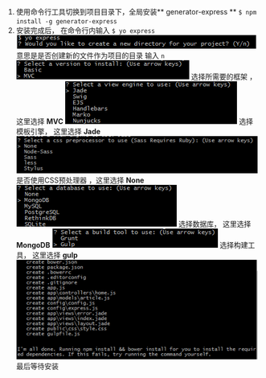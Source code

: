 1. 使用命令行工具切换到项目目录下，全局安装** generator-express ** 
  `$ npm install -g generator-express`
2. 安装完成后， 在命令行内输入 `$ yo express`
  ![](/assets/g-e1.png) 意思是是否创建新的文件作为项目的目录 输入 `n`
  ![](/assets/g-e2.png) 选择所需要的框架 ，这里选择 **MVC**
  ![](/assets/g-e3.png) 选择模板引擎， 这里选择 **Jade**
  ![](/assets/g-e4.png) 是否使用CSS预处理器 ，这里选择 **None**
  ![](/assets/g-e5.png) 选择数据库， 这里选择 **MongoDB**
  ![](/assets/g-e6.png) 选择构建工具， 这里选择 **gulp**
  ![](/assets/g-e7.png) 最后等待安装
     

